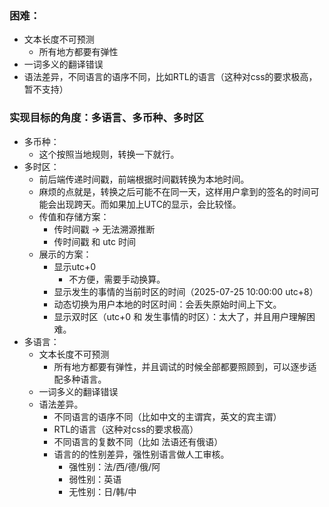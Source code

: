 
### 困难：
- 文本长度不可预测
    - 所有地方都要有弹性
- 一词多义的翻译错误
- 语法差异，不同语言的语序不同，比如RTL的语言（这种对css的要求极高，暂不支持）

### 实现目标的角度：多语言、多币种、多时区
- 多币种：
    - 这个按照当地规则，转换一下就行。
- 多时区：
    - 前后端传递时间戳，前端根据时间戳转换为本地时间。
    - 麻烦的点就是，转换之后可能不在同一天，这样用户拿到的签名的时间可能会出现跨天。而如果加上UTC的显示，会比较怪。
    - 传值和存储方案：
        - 传时间戳 -> 无法溯源推断
        - 传时间戳 和 utc 时间
    - 展示的方案：
        - 显示utc+0
            - 不方便，需要手动换算。
        - 显示发生的事情的当前时区的时间（2025-07-25 10:00:00 utc+8）
        - 动态切换为用户本地的时区时间：会丢失原始时间上下文。
        - 显示双时区（utc+0 和 发生事情的时区）：太大了，并且用户理解困难。
- 多语言：
    - 文本长度不可预测
        - 所有地方都要有弹性，并且调试的时候全部都要照顾到，可以逐步适配多种语言。
    - 一词多义的翻译错误
    - 语法差异。
        - 不同语言的语序不同（比如中文的主谓宾，英文的宾主谓）
        - RTL的语言（这种对css的要求极高）
        - 不同语言的复数不同（比如 法语还有俄语）
        - 语言的的性别差异，强性别语言做人工审核。
            - 强性别：法/西/德/俄/阿
            - 弱性别：英语
            - 无性别：日/韩/中